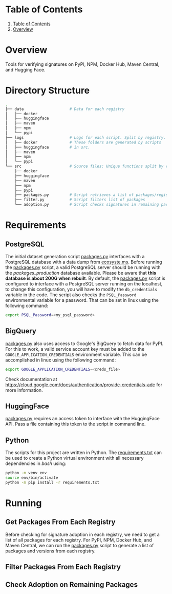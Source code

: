 # Table of Contents
1. [Table of Contents](#table-of-contents)
2. [Overview](#overview)

# Overview
Tools for verifying signatures on PyPI, NPM, Docker Hub, Maven Central, and Hugging Face.

# Directory Structure
```bash
.
├── data                    # Data for each registry
│   ├── docker
│   ├── huggingface
│   ├── maven
│   ├── npm
│   └── pypi
├── logs                    # Logs for each script. Split by registry.
│   ├── docker              # These folders are generated by scripts
│   ├── huggingface         # in src.
│   ├── maven
│   ├── npm
│   └── pypi
└── src                     # Source files: Unique functions split by registry
    ├── docker              
    ├── huggingface         
    ├── maven
    ├── npm
    ├── pypi
    ├── packages.py         # Script retrieves a list of packages/registry
    ├── filter.py           # Script filters list of packages
    └── adoption.py         # Script checks signatures in remaining packages
```
# Requirements
## PostgreSQL
The initial dataset generation script [packages.py](src/packages.py) interfaces with a PostgreSQL database with a data dump from [ecosyste.ms](https://packages.ecosyste.ms/open-data).
Before running the [packages.py](src/packages.py) script, a valid PostgreSQL server should be running with the _packages_production_ database available.
Please be aware that **this database is about 200G when rebuilt**.
By default, the [packages.py](src/packages.py) script is configured to interface with a PostgreSQL server running on the localhost, to change this configuration, you will have to modify the `db_credentials` variable in the code.
The script also checks the `PSQL_Password` environmental variable for a password.
That can be set in linux using the following command:
```bash
export PSQL_Password=<my_psql_password>
```

## BigQuery
[packages.py](src/packages.py) also uses access to Google's BigQuery to fetch data for PyPI.
For this to work, a valid service account key must be added to the `GOOGLE_APPLICATION_CREDENTIALS` environment variable.
This can be accomplished in linux using the following command:
```bash
export GOOGLE_APPLICATION_CREDENTIALS=<creds_file>
```
Check documentation at https://cloud.google.com/docs/authentication/provide-credentials-adc for more information.

## HuggingFace
[packages.py](src/packages.py) requires an access token to interface with the HuggingFace API.
Pass a file containing this token to the script in command line.

## Python
The scripts for this project are written in Python.
The [requirements.txt](requirements.txt) can be used to create a Python virtual environment with all necessary dependencies in _bash_ using: 
```bash
python -m venv env
source env/bin/activate
python -m pip install -r requirements.txt
```

# Running

## Get Packages From Each Registry
Before checking for signature adoption in each registry, we need to get a list of all packages for each registry. 
For PyPI, NPM, Docker Hub, and Maven Central, we can run the [packages.py](src/packages.py) script to generate a list of packages and versions from each registry.

## Filter Packages From Each Registry


## Check Adoption on Remaining Packages
